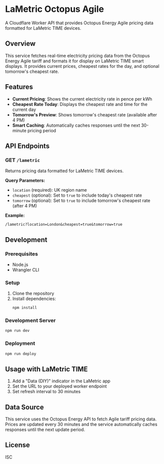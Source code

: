 # LaMetric Octopus Agile

A Cloudflare Worker API that provides Octopus Energy Agile pricing data formatted for LaMetric TIME devices.

## Overview

This service fetches real-time electricity pricing data from the Octopus Energy Agile tariff and formats it for display on LaMetric TIME smart displays. It provides current prices, cheapest rates for the day, and optional tomorrow's cheapest rate.

## Features

- **Current Pricing**: Shows the current electricity rate in pence per kWh
- **Cheapest Rate Today**: Displays the cheapest rate and time for the current day
- **Tomorrow's Preview**: Shows tomorrow's cheapest rate (available after 4 PM)
- **Smart Caching**: Automatically caches responses until the next 30-minute pricing period

## API Endpoints

### GET `/lametric`

Returns pricing data formatted for LaMetric TIME devices.

**Query Parameters:**
- `location` (required): UK region name
- `cheapest` (optional): Set to `true` to include today's cheapest rate
- `tomorrow` (optional): Set to `true` to include tomorrow's cheapest rate (after 4 PM)

**Example:**
```
/lametric?location=London&cheapest=true&tomorrow=true
```

## Development

### Prerequisites

- Node.js
- Wrangler CLI

### Setup

1. Clone the repository
2. Install dependencies:
   ```bash
   npm install
   ```

### Development Server

```bash
npm run dev
```

### Deployment

```bash
npm run deploy
```

## Usage with LaMetric TIME

1. Add a "Data (DIY)" indicator in the LaMetric app
2. Set the URL to your deployed worker endpoint
3. Set refresh interval to 30 minutes

## Data Source

This service uses the Octopus Energy API to fetch Agile tariff pricing data. Prices are updated every 30 minutes and the service automatically caches responses until the next update period.

## License

ISC